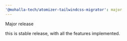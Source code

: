 ```yaml
---
'@mohalla-tech/atomizer-tailwindcss-migrator': major
---
```


Major release

this is stable release, with all the features implemented.

